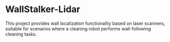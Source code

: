# WallStalker-Lidar
This project provides wall localization functionality based on laser scanners, suitable for scenarios where a cleaning robot performs wall-following cleaning tasks.
